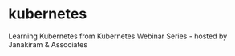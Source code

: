 # kubernetes
Learning Kubernetes from Kubernetes Webinar Series - hosted by Janakiram &amp; Associates
